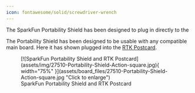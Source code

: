 ```yaml
---
icon: fontawesome/solid/screwdriver-wrench
---
```


The SparkFun Portability Shield has been designed to plug in directly to the 

The Portability Shield has been designed to be usable with any compatible main board. Here it has shown plugged into the [RTK Postcard](https://www.sparkfun.com/products/26916).


<figure markdown>
[![SparkFun Portability Shield and RTK Postcard](assets/img/27510-Portability-Shield-Action-square.jpg){ width="75%" }](assets/board_files/27510-Portability-Shield-Action-square.jpg "Click to enlarge")
<figcaption markdown>SparkFun Portability Shield and RTK Postcard</figcaption>
</figure>


